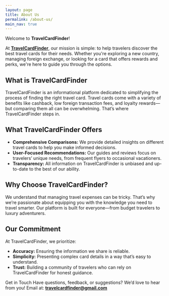 ```yaml
---
layout: page
title: About Us
permalink: /about-us/
main_nav: true
---
```


Welcome to **TravelCardFinder**!

At **[TravelCardFinder](travelcardfinder.github.io)**, our mission is simple: to help travelers discover the best travel cards for their needs. Whether you're exploring a new country, managing foreign exchange, or looking for a card that offers rewards and perks, we're here to guide you through the options.

## What is TravelCardFinder
TravelCardFinder is an informational platform dedicated to simplifying the process of finding the right travel card. Travel cards come with a variety of benefits like cashback, low foreign transaction fees, and loyalty rewards—but comparing them all can be overwhelming. That’s where TravelCardFinder steps in.

## What TravelCardFinder Offers
+ **Comprehensive Comparisons:** We provide detailed insights on different travel cards to help you make informed decisions.
+ **User-Focused Recommendations:** Our guides and reviews focus on travelers’ unique needs, from frequent flyers to occasional vacationers.
+ **Transparency:** All information on TravelCardFinder is unbiased and up-to-date to the best of our ability.

## Why Choose TravelCardFinder?
We understand that managing travel expenses can be tricky. That’s why we’re passionate about equipping you with the knowledge you need to travel smarter. Our platform is built for everyone—from budget travelers to luxury adventurers.

## Our Commitment
At TravelCardFinder, we prioritize:

+ **Accuracy:** Ensuring the information we share is reliable.
+ **Simplicity:** Presenting complex card details in a way that’s easy to understand.
+ **Trust:** Building a community of travelers who can rely on TravelCardFinder for honest guidance.

Get in Touch
Have questions, feedback, or suggestions? We’d love to hear from you!
Email  at: **[travelcardfinder@gmail.com](mailto:travelcardfinder@gmail.com)**